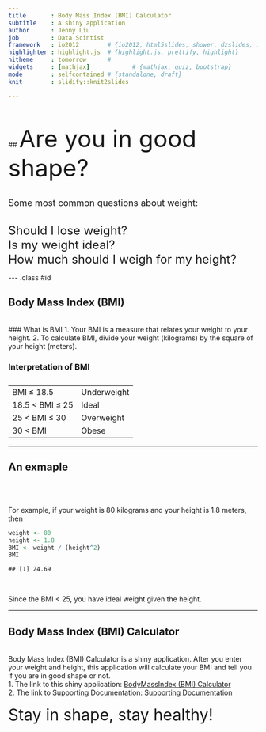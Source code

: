 ```yaml
---
title       : Body Mass Index (BMI) Calculator
subtitle    : A shiny application
author      : Jenny Liu
job         : Data Scintist
framework   : io2012        # {io2012, html5slides, shower, dzslides, ...}
highlighter : highlight.js  # {highlight.js, prettify, highlight}
hitheme     : tomorrow      # 
widgets     : [mathjax]            # {mathjax, quiz, bootstrap}
mode        : selfcontained # {standalone, draft}
knit        : slidify::knit2slides

---
```



<br/>
<br/>
## <font size="10"> Are you in good shape?  </font>
<br/>
<br/>

<font size="4.5"> Some most common questions about weight: </font>


<br/>
<font size="5"> Should I lose weight? </font>

<br/>
<font size="5"> Is my weight ideal? </font>

<br/>
<font size="5"> How much should I weigh for my height? </font>

--- .class #id 



## Body Mass Index (BMI)

<br/>
### What is BMI
1. Your BMI is a measure that relates your weight to your height. 
2. To calculate BMI, divide your weight (kilograms) by the square of your height (meters).



### Interpretation of BMI


<table style="width:400px; boder:1px; margin-top:0.3cm; padding-top:0.3cm; font-size=4">
<tr>
  <td> BMI &#x2264 18.5 </td>
  <td> Underweight</td>  
</tr>

<tr>
  <td>18.5 < BMI &#x2264 25</td>
  <td> Ideal</td>  
</tr>

<tr>
  <td>25 < BMI &#x2264 30 </td>
  <td> Overweight</td>  
</tr>

<tr>
  <td> 30 < BMI </td>
  <td> Obese</td>  
</tr>
</table>








---



## An exmaple

<br/>
<br/>

For example, if your weight is 80 kilograms and your height is 1.8 meters, then

```r
weight <- 80
height <- 1.8 
BMI <- weight / (height^2)
BMI
```

```
## [1] 24.69
```


<br/>

Since the BMI < 25, you have ideal weight given the height.




---


## Body Mass Index (BMI) Calculator

<br/>
Body Mass Index (BMI) Calculator is a shiny application. After you enter your weight and height, this application will calculate your BMI and tell you if you are in good shape or not.

<br/>
1. The link to this shiny application:
<a href="https://jenneyliu.shinyapps.io/Project/" target="_blank">BodyMassIndex (BMI) Calculator</a>

<br/>
2. The link to Supporting Documentation:
<a href="https://jenneyliu.shinyapps.io/Project/readme.html" target="_blank">Supporting Documentation</a>

<br/>
<br/>
<font size="6"> Stay in shape,  stay healthy! </font>




